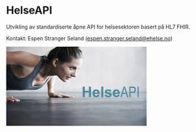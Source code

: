 # HelseAPI

Utvikling av standardiserte åpne API for helsesektoren basert på HL7 FHIR.

Kontakt: Espen Stranger Seland (espen.stranger.seland@ehelse.no)

<img align="center" src="/images/HelseAPI-small.png" alt="HelseAPI slide" width="75%" />
